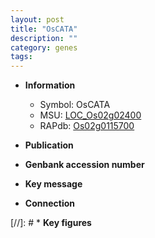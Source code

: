 ```yaml
---
layout: post
title: "OsCATA"
description: ""
category: genes
tags: 
---
```


* **Information**  
    + Symbol: OsCATA  
    + MSU: [LOC_Os02g02400](http://rice.uga.edu/cgi-bin/ORF_infopage.cgi?orf=LOC_Os02g02400)  
    + RAPdb: [Os02g0115700](http://rapdb.dna.affrc.go.jp/viewer/gbrowse_details/irgsp1?name=Os02g0115700)  

* **Publication**  

* **Genbank accession number**  

* **Key message**  

* **Connection**  

[//]: # * **Key figures**  


